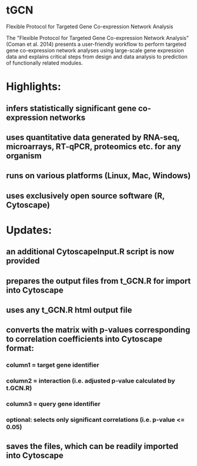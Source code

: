 # tGCN
Flexible Protocol for Targeted Gene Co-expression Network Analysis

The "Flexible Protocol for Targeted Gene Co-expression Network Analysis" (Coman et al. 2014) presents a user-friendly workflow to perform targeted gene co-expression network analyses using large-scale gene expression data and explains critical steps from design and data analysis to prediction of functionally related modules.

# Highlights:

## infers statistically significant gene co-expression networks
## uses quantitative data generated by RNA-seq, microarrays, RT-qPCR, proteomics etc. for any organism
## runs on various platforms (Linux, Mac, Windows)
## uses exclusively open source software (R, Cytoscape)
    
# Updates:

## an additional CytoscapeInput.R script is now provided 
## prepares the output files from t_GCN.R for import into Cytoscape
## uses any t_GCN.R html output file
## converts the matrix with p-values corresponding to correlation coefficients into Cytoscape format:
### column1 = target gene identifier                                   
### column2 = interaction (i.e. adjusted p-value calculated by t.GCN.R) 
### column3 = query gene identifier   
### optional: selects only significant correlations (i.e. p-value <= 0.05)
## saves the files, which can be readily imported into Cytoscape
